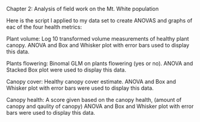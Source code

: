 Chapter 2: Analysis of field work on the Mt. White population

Here is the script I applied to my data set to create ANOVAS and graphs of eac of the four health metrics:

Plant volume:
Log 10 transformed volume measurements of healthy plant canopy. ANOVA and Box and Whisker plot with error bars used to display this data.

Plants flowering:
Binomal GLM on plants flowering (yes or no). ANOVA and Stacked Box plot were used to display this data.

Canopy cover:
Healthy canopy cover estimate. ANOVA and Box and Whisker plot with error bars were used to display this data. 

Canopy health:
A score given based on the canopy health, (amount of canopy and qaulity of canopy) ANOVA and Box and Whisker plot with error bars were used to display this data.

